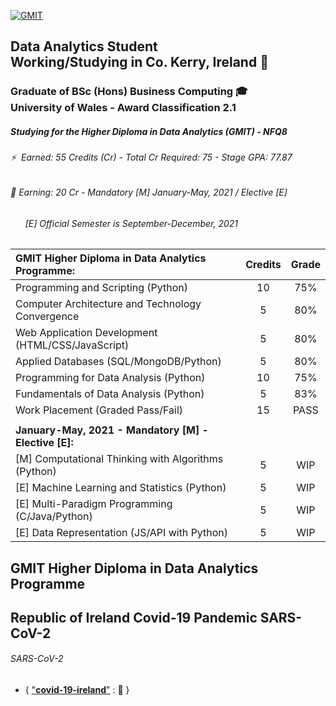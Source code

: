 [![GMIT](https://github.com/SeanOhAileasa/SeanOhAileasa/blob/master/img/gmit.png?raw=true)](https://web.archive.org/web/20201029063153/https://www.gmit.ie/computer-science-and-applied-physics/higher-diploma-science-computing-data-analytics-ict)

## Data Analytics Student</br>Working/Studying in Co. Kerry, Ireland &#x1F4CC;

### Graduate of BSc (Hons) Business Computing 🎓</br>University of Wales - Award Classification 2.1

##### Studying for the Higher Diploma in Data Analytics (GMIT) - NFQ8

###### ⚡ &nbsp;Earned: 55 Credits (Cr) - Total Cr Required: 75 - Stage GPA: 77.87

###### 🔭 Earning: 20 Cr - Mandatory [M] January-May, 2021 / Elective [E]

###### &nbsp;&nbsp;&nbsp;&nbsp;&nbsp;&nbsp;[E] Official Semester is September-December, 2021

| **GMIT Higher Diploma in Data Analytics Programme:**           | Credits | Grade   |
| :--------------------------------------------------------------|:-------:|:-------:|
| Programming and Scripting (Python)                             | 10      | 75%     |
| Computer Architecture and Technology Convergence               | 5       | 80%     |
| Web Application Development (HTML/CSS/JavaScript)              | 5       | 80%     |
| Applied Databases (SQL/MongoDB/Python)                         | 5       | 80%     |
| Programming for Data Analysis (Python)                         | 10      | 75%     |
| Fundamentals of Data Analysis (Python)                         | 5       | 83%     |
| Work Placement (Graded Pass/Fail)                              | 15      | PASS    |
|                                                                |         |         |
| **January-May, 2021 - Mandatory [M] - Elective [E]:**          |         |         |
| [M] Computational Thinking with Algorithms (Python)            | 5       | WIP     |
| [E] Machine Learning and Statistics (Python)                   | 5       | WIP     |
| [E] Multi-Paradigm Programming (C/Java/Python)                 | 5       | WIP     |
| [E] Data Representation (JS/API with Python)                   | 5       | WIP     |

## GMIT Higher Diploma in Data Analytics Programme

<!-- 
###### Computational Thinking with Algorithms 
-->

<!-- 
* { ["**Analysing**"](https://github.com/SeanOhAileasa/cta-analysing) : &#x1F4CC; } 
25/02/2021
"update repository ./cta-analysing - Asymptotic behaviour reviewing Big O / Omega / Theta with python O(1) / O(n) / O(n^2)."
-->

<!-- 
* { ["**Recursion**"](https://github.com/SeanOhAileasa/cta-recursion) : &#x1F4CC; } 
18/03/2021
""
"update repository ./cta-recursion - When designing a recursive algorithm the most fundamental step is to think about the task to be accomplished and identify recurring patterns. Identify cases known can be solved without recursion (simple base cases). Invoke a new copy of the method within each recursive step. Each recursive step resembles the original larger problem. Make progress towards the base case with each successive recursive step."
-->

<!-- 
* { ["**Sorting**"](https://github.com/SeanOhAileasa/cta-sorting) : &#x1F4CC; } 
24/03/2021
"update repository ./cta-sorting - Overview of comparison-based (Bubble Sort; Selection Sort; Insertion Sort; Merge Sort; Quicksort and; Heapsort) and non-comparison-based (Counting Sort and Bucket Sort) and hybrid (Timsort and Introsort) sorting algorithms in terms of the best-case; worst-case; average-case performances in time complexity; space complexity and; stability."
-->

<!-- 
###### Fubar 
-->

<!-- 
* { ["**Python**"](https://github.com/SeanOhAileasa/fubar-python) : &#x1F4CC; } 
08/04/2021
"update repository ./cta-sorting - Make a bar plot at coordinate x with dimension height. Bars coloured based on some criteria."
-->

## Republic of Ireland Covid-19 Pandemic SARS-CoV-2

###### SARS-CoV-2

* { ["**covid-19-ireland**"](https://github.com/SeanOhAileasa/covid-19-ireland/blob/master/src/dataset/covid-19-ireland.csv) : &#x1F4CC; }
<!-- 
13/04/2021
"update repository ./covid-19-ireland" 
-->